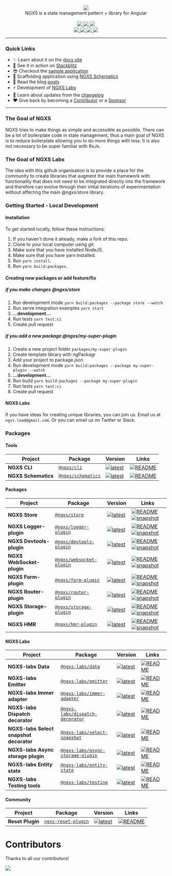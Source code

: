 <p align="center">
  <img src="docs/assets/logo.png">
  <br />
  NGXS is a state management pattern + library for Angular
  <br /><br />
  
  <a href="https://travis-ci.org/ngxs/store">
    <img src="https://api.travis-ci.org/ngxs/store.svg?branch=master" />
  </a>
  <a href="https://now-examples-slackin-eqzjxuxoem.now.sh/">
    <img src="https://now-examples-slackin-eqzjxuxoem.now.sh/badge.svg" />
  </a>
  <a href="https://badge.fury.io/js/%40ngxs%2Fstore">
    <img src="https://badge.fury.io/js/%40ngxs%2Fstore.svg" />
  </a> 
  
  <br />
  
  <a href="https://npm-stat.com/charts.html?package=%40ngxs%2Fstore&from=2017-01-12">
    <img src="https://img.shields.io/npm/dt/@ngxs/store.svg" />
  </a>
  <a href="https://codeclimate.com/github/ngxs/store/maintainability">
    <img src="https://api.codeclimate.com/v1/badges/5b43106a1ddff7d76a04/maintainability" />
  </a>
  <a href="https://codeclimate.com/github/ngxs/store/test_coverage">
    <img src="https://api.codeclimate.com/v1/badges/5b43106a1ddff7d76a04/test_coverage" />
  </a> 
  <a href="https://circleci.com/gh/ngxs/store">
    <img src="https://circleci.com/gh/ngxs/store/tree/master.svg?style=svg" />
  </a>

</p>

---

### Quick Links

- ✨ Learn about it on the [docs site](https://ngxs.gitbooks.io/ngxs/)
- 🚀 See it in action on [Stackblitz](https://stackblitz.com/edit/ngxs-repro)
- 😎 Checkout the [sample application](integration)
- 🔧 Scaffolding application using [NGXS Schematics](https://github.com/ngxs/schematics)
- 📖 Read the blog [posts](https://medium.com/ngxs)
- ⚡️ Development of [NGXS Labs](https://github.com/ngxs-labs)
- 📝 Learn about updates from the [changelog](CHANGELOG.md)
- ❤️ Give back by becoming a [Contributor](docs/community/contributors.md) or a [Sponsor](/docs/community/sponsors.md)

----

### The Goal of NGXS

NGXS tries to make things as simple and accessible as possible. There can be a lot of boilerplate code in state management, thus a main goal of NGXS is to reduce boilerplate allowing you to do more things with less. It is also not necessary to be super familiar with RxJs.

### The Goal of NGXS Labs

The idea with this github organisation is to provide a place for the community to create libraries that augment the main framework with functionality that does not need to be integrated directly into the framework and therefore can evolve through their initial iterations of experimentation without affecting the main @ngxs/store library.

### Getting Started - Local Development

#### Installation

To get started locally, follow these instructions:

1. If you haven't done it already, make a fork of this repo.
2. Clone to your local computer using git.
3. Make sure that you have installed NodeJS.
4. Make sure that you have yarn installed.
5. Run ``yarn install``.
6. Run ``yarn build:packages``.

#### Creating new packages or add feature/fix

##### if you make changes @ngxs/store

1. Run development mode ``yarn build:packages --package store --watch``
2. Run serve integration examples ``yarn start``
3. **...development...**
4. Run tests ``yarn test:ci``
5. Create pull request

##### if you add a new package @ngxs/my-super-plugin

1. Create a new project folder ``packages/my-super-plugin``
2. Create template library with ngPackagr
3. Add your project to package.json
4. Run development mode ``yarn build:packages --package my-super-plugin --watch``
5. **...development...**
6. Run build ``yarn build:packages --package my-super-plugin``
7. Run tests ``yarn test:ci``
8. Create pull request

#### NGXS Labs

If you have ideas for creating unique libraries, you can join us. Email us at `ngxs.lead@gmail.com`. Or you can email us on Twitter or Slack.

### Packages

#### Tools

| Project | Package | Version | Links |
|---|---|---|---|
**NGXS CLI** | [`@ngxs/cli`](https://npmjs.com/package/@ngxs/cli) | [![latest](https://img.shields.io/npm/v/%40ngxs%2Fcli/latest.svg)](https://npmjs.com/package/@ngxs/cli) | [![README](https://img.shields.io/badge/README--green.svg)](https://github.com/ngxs/store/blob/master/docs/plugins/cli.md)
**NGXS Schematics** | [`@ngxs/schematics`](https://npmjs.com/package/@ngxs/schematics) | [![latest](https://img.shields.io/npm/v/%40ngxs%2Fschematics/latest.svg)](https://npmjs.com/package/@ngxs/schematics) |  [![README](https://img.shields.io/badge/README--green.svg)](https://github.com/ngxs/schematics/blob/master/README.md)

#### Packages

| Project | Package | Version | Links |
|---|---|---|---|
**NGXS Store** | [`@ngxs/store`](https://npmjs.com/package/@ngxs/store) | [![latest](https://img.shields.io/npm/v/%40ngxs%2Fstore/latest.svg)](https://npmjs.com/package/@ngxs/store) |  [![README](https://img.shields.io/badge/README--green.svg)](http://ngxs.io) [![snapshot](https://img.shields.io/badge/snapshot--blue.svg)](https://www.npmjs.com/package/@ngxs/store/v/dev)
**NGXS Logger-plugin** | [`@ngxs/logger-plugin`](https://npmjs.com/package/@ngxs/logger-plugin) | [![latest](https://img.shields.io/npm/v/%40ngxs%2Flogger-plugin/latest.svg)](https://npmjs.com/package/@ngxs/logger-plugin) | [![README](https://img.shields.io/badge/README--green.svg)](https://github.com/ngxs/store/blob/master/docs/plugins/logger.md) [![snapshot](https://img.shields.io/badge/snapshot--blue.svg)](https://www.npmjs.com/package/@ngxs/logger-plugin/v/dev)
**NGXS Devtools-plugin** | [`@ngxs/devtools-plugin`](https://npmjs.com/package/@ngxs/devtools-plugin) | [![latest](https://img.shields.io/npm/v/%40ngxs%2Fdevtools-plugin/latest.svg)](https://npmjs.com/package/@ngxs/devtools-plugin) | [![README](https://img.shields.io/badge/README--green.svg)](https://github.com/ngxs/store/blob/master/docs/plugins/devtools.md) [![snapshot](https://img.shields.io/badge/snapshot--blue.svg)](https://www.npmjs.com/package/@ngxs/devtools-plugin/v/dev)
**NGXS WebSocket-plugin** | [`@ngxs/websocket-plugin`](https://npmjs.com/package/@ngxs/websocket-plugin) | [![latest](https://img.shields.io/npm/v/%40ngxs%2Fwebsocket-plugin/latest.svg)](https://npmjs.com/package/@ngxs/websocket-plugin) | [![README](https://img.shields.io/badge/README--green.svg)](https://github.com/ngxs/store/blob/master/docs/plugins/websocket.md) [![snapshot](https://img.shields.io/badge/snapshot--blue.svg)](https://www.npmjs.com/package/@ngxs/websocket-plugin/v/dev)
**NGXS Form-plugin** | [`@ngxs/form-plugin`](https://npmjs.com/package/@ngxs/form-plugin) | [![latest](https://img.shields.io/npm/v/%40ngxs%2Fform-plugin/latest.svg)](https://npmjs.com/package/@ngxs/form-plugin) | [![README](https://img.shields.io/badge/README--green.svg)](https://github.com/ngxs/store/blob/master/docs/plugins/form.md) [![snapshot](https://img.shields.io/badge/snapshot--blue.svg)](https://www.npmjs.com/package/@ngxs/form-plugin/v/dev)
**NGXS Router-plugin** | [`@ngxs/router-plugin`](https://npmjs.com/package/@ngxs/router-plugin) | [![latest](https://img.shields.io/npm/v/%40ngxs%2Frouter-plugin/latest.svg)](https://npmjs.com/package/@ngxs/router-plugin) | [![README](https://img.shields.io/badge/README--green.svg)](https://github.com/ngxs/store/blob/master/docs/plugins/router.md) [![snapshot](https://img.shields.io/badge/snapshot--blue.svg)](https://www.npmjs.com/package/@ngxs/router-plugin/v/dev)
**NGXS Storage-plugin** | [`@ngxs/storage-plugin`](https://npmjs.com/package/@ngxs/storage-plugin) | [![latest](https://img.shields.io/npm/v/%40ngxs%2Fstorage-plugin/latest.svg)](https://npmjs.com/package/@ngxs/storage-plugin) | [![README](https://img.shields.io/badge/README--green.svg)](https://github.com/ngxs/store/blob/master/docs/plugins/storage.md) [![snapshot](https://img.shields.io/badge/snapshot--blue.svg)](https://www.npmjs.com/package/@ngxs/storage-plugin/v/dev)
**NGXS HMR** | [`@ngxs/hmr-plugin`](https://npmjs.com/package/@ngxs/hmr-plugin) | [![latest](https://img.shields.io/npm/v/%40ngxs%2Fhmr-plugin/latest.svg)](https://npmjs.com/package/@ngxs/hmr-plugin) | [![README](https://img.shields.io/badge/README--green.svg)](https://github.com/ngxs/store/blob/master/docs/plugins/hmr.md) [![snapshot](https://img.shields.io/badge/snapshot--blue.svg)](https://www.npmjs.com/package/@ngxs/hmr-plugin/v/dev)

#### NGXS Labs

| Project | Package | Version | Links |
|---|---|---|---|
**NGXS-labs Data** | [`@ngxs-labs/data`](https://npmjs.com/package/@ngxs-labs/data) | [![latest](https://img.shields.io/npm/v/%40ngxs-labs%2Fdata/latest.svg)](https://npmjs.com/package/@ngxs-labs/data) | [![README](https://img.shields.io/badge/README--green.svg)](https://github.com/ngxs-labs/data)
**NGXS-labs Emitter** | [`@ngxs-labs/emitter`](https://npmjs.com/package/@ngxs-labs/emitter) | [![latest](https://img.shields.io/npm/v/%40ngxs-labs%2Femitter/latest.svg)](https://npmjs.com/package/@ngxs-labs/emitter) | [![README](https://img.shields.io/badge/README--green.svg)](https://github.com/ngxs-labs/emitter)
**NGXS-labs Immer adapter** | [`@ngxs-labs/immer-adapter`](https://npmjs.com/package/@ngxs-labs/immer-adapter) | [![latest](https://img.shields.io/npm/v/%40ngxs-labs%2Fimmer-adapter/latest.svg)](https://npmjs.com/package/@ngxs-labs/immer-adapter) | [![README](https://img.shields.io/badge/README--green.svg)](https://github.com/ngxs-labs/immer-adapter)
**NGXS-labs Dispatch decorator** | [`@ngxs-labs/dispatch-decorator`](https://npmjs.com/package/@ngxs-labs/dispatch-decorator) | [![latest](https://img.shields.io/npm/v/%40ngxs-labs%2Fdispatch-decorator/latest.svg)](https://npmjs.com/package/@ngxs-labs/dispatch-decorator) | [![README](https://img.shields.io/badge/README--green.svg)](https://github.com/ngxs-labs/dispatch-decorator)
**NGXS-labs Select snapshot decorator** | [`@ngxs-labs/select-snapshot`](https://npmjs.com/package/@ngxs-labs/select-snapshot) | [![latest](https://img.shields.io/npm/v/%40ngxs-labs%2Fselect-snapshot/latest.svg)](https://npmjs.com/package/@ngxs-labs/select-snapshot) | [![README](https://img.shields.io/badge/README--green.svg)](https://github.com/ngxs-labs/select-snapshot)
**NGXS-labs Async storage plugin** | [`@ngxs-labs/async-storage-plugin`](https://npmjs.com/package/@ngxs-labs/async-storage-plugin) | [![latest](https://img.shields.io/npm/v/%40ngxs-labs%2Fasync-storage-plugin/latest.svg)](https://npmjs.com/package/@ngxs-labs/async-storage-plugin) | [![README](https://img.shields.io/badge/README--green.svg)](https://github.com/ngxs-labs/async-storage-plugin)
**NGXS-labs Entity state** | [`@ngxs-labs/entity-state`](https://npmjs.com/package/@ngxs-labs/entity-state) | [![latest](https://img.shields.io/npm/v/%40ngxs-labs%2Fentity-state/latest.svg)](https://npmjs.com/package/@ngxs-labs/entity-state) | [![README](https://img.shields.io/badge/README--green.svg)](https://github.com/ngxs-labs/entity-state)
**NGXS-labs Testing tools** | [`@ngxs-labs/testing`](https://npmjs.com/package/@ngxs-labs/testing) | [![latest](https://img.shields.io/npm/v/%40ngxs-labs%2Ftesting/latest.svg)](https://npmjs.com/package/@ngxs-labs/testing) | [![README](https://img.shields.io/badge/README--green.svg)](https://github.com/ngxs-labs/testing)

#### Community

| Project | Package | Version | Links |
|---|---|---|---|
**Reset Plugin** | [`ngxs-reset-plugin`](https://npmjs.com/package/ngxs-reset-plugin) | [![latest](https://img.shields.io/npm/v/ngxs-reset-plugin/latest.svg)](https://npmjs.com/package/ngxs-reset-plugin) | [![README](https://img.shields.io/badge/README--green.svg)](https://github.com/ng-turkey/ngxs-reset-plugin/blob/master/README.md)

# Contributors
Thanks to all our contributors!

<a href="https://github.com/ngxs/ngxs/graphs/contributors"><img src="https://opencollective.com/ngxs/contributors.svg?width=890" /></a>
